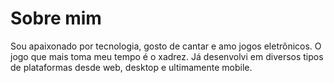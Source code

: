 
# Sobre mim

Sou apaixonado por tecnologia, gosto de cantar e amo jogos eletrônicos. O jogo
que mais toma meu tempo é o xadrez. Já desenvolvi em diversos tipos de
plataformas desde web, desktop e ultimamente mobile.
